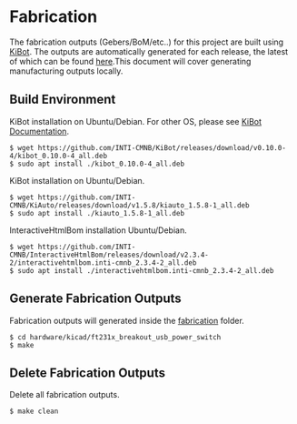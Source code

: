 Fabrication
===========
The fabrication outputs (Gebers/BoM/etc..) for this project are built using
[KiBot](https://github.com/INTI-CMNB/KiBot). The outputs are automatically generated for each release, the latest of which can be found [here](https://github.com/paulsykes/ft231x_breakout_usb_power_switch/releases/latest).This document will cover generating manufacturing outputs locally.

Build Environment
-----------------
KiBot installation on Ubuntu/Debian. For other OS, please see [KiBot Documentation](https://github.com/skorokithakis/KiBot/blob/master/README.md).
```
$ wget https://github.com/INTI-CMNB/KiBot/releases/download/v0.10.0-4/kibot_0.10.0-4_all.deb
$ sudo apt install ./kibot_0.10.0-4_all.deb
```
KiBot installation on Ubuntu/Debian.
```
$ wget https://github.com/INTI-CMNB/KiAuto/releases/download/v1.5.8/kiauto_1.5.8-1_all.deb
$ sudo apt install ./kiauto_1.5.8-1_all.deb
```
InteractiveHtmlBom installation Ubuntu/Debian.
```
$ wget https://github.com/INTI-CMNB/InteractiveHtmlBom/releases/download/v2.3.4-2/interactivehtmlbom.inti-cmnb_2.3.4-2_all.deb
$ sudo apt install ./interactivehtmlbom.inti-cmnb_2.3.4-2_all.deb
```

Generate Fabrication Outputs
----------------------------
Fabrication outputs will generated inside the [fabrication](fabrication) folder.
``` 
$ cd hardware/kicad/ft231x_breakout_usb_power_switch
$ make
```

Delete Fabrication Outputs
----------------------------
Delete all fabrication outputs.
``` 
$ make clean
```
